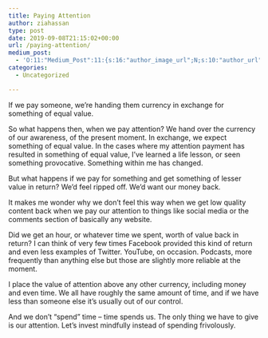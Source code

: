 ```yaml
---
title: Paying Attention
author: ziahassan
type: post
date: 2019-09-08T21:15:02+00:00
url: /paying-attention/
medium_post:
  - 'O:11:"Medium_Post":11:{s:16:"author_image_url";N;s:10:"author_url";N;s:11:"byline_name";N;s:12:"byline_email";N;s:10:"cross_link";N;s:2:"id";N;s:21:"follower_notification";N;s:7:"license";N;s:14:"publication_id";N;s:6:"status";N;s:3:"url";N;}'
categories:
  - Uncategorized

---
```

  
  
<!--StartFragment-->

If we pay someone, we&#8217;re handing them currency in exchange for something of equal value.

So what happens then, when we pay attention? We hand over the currency of our awareness, of the present moment. In exchange, we expect something of equal value. In the cases where my attention payment has resulted in something of equal value, I&#8217;ve learned a life lesson, or seen something provocative. Something within me has changed. 

But what happens if we pay for something and get something of lesser value in return? We&#8217;d feel ripped off. We&#8217;d want our money back.

It makes me wonder why we don&#8217;t feel this way when we get low quality content back when we pay our attention to things like social media or the comments section of basically any website.

Did we get an hour, or whatever time we spent, worth of value back in return? I can think of very few times Facebook provided this kind of return and even less examples of Twitter. YouTube, on occasion. Podcasts, more frequently than anything else but those are slightly more reliable at the moment.

I place the value of attention above any other currency, including money and even time. We all have roughly the same amount of time, and if we have less than someone else it&#8217;s usually out of our control.

And we don&#8217;t &#8220;spend&#8221; time &#8211; time spends us. The only thing we have to give is our attention. Let&#8217;s invest mindfully instead of spending frivolously.

<!--EndFragment-->